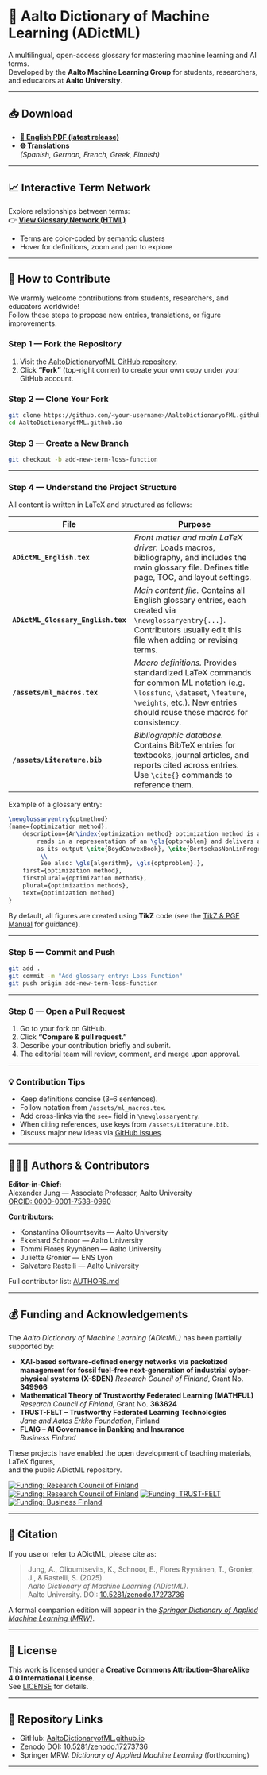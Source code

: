 # 📘 Aalto Dictionary of Machine Learning (ADictML)

A multilingual, open-access glossary for mastering machine learning and AI terms.  
Developed by the **Aalto Machine Learning Group** for students, researchers, and educators at **Aalto University**.

---

## 📥 Download

- **[📘 English PDF (latest release)](./ADictML_English.pdf)**
- **[🌐 Translations](https://github.com/AaltoDictionaryofML/AaltoDictionaryofML.github.io/tree/main/translations/)**  
  *(Spanish, German, French, Greek, Finnish)*

--- 

## 📈 Interactive Term Network

Explore relationships between terms:  
👉 [**View Glossary Network (HTML)**](./assets/glossary_network.html)

- Terms are color-coded by semantic clusters  
- Hover for definitions, zoom and pan to explore  

--- 

## 🧩 How to Contribute

We warmly welcome contributions from students, researchers, and educators worldwide!  
Follow these steps to propose new entries, translations, or figure improvements.

### **Step 1 — Fork the Repository**
1. Visit the [AaltoDictionaryofML GitHub repository](https://github.com/AaltoDictionaryofML/AaltoDictionaryofML.github.io).  
2. Click **“Fork”** (top-right corner) to create your own copy under your GitHub account.

### **Step 2 — Clone Your Fork**
```bash
git clone https://github.com/<your-username>/AaltoDictionaryofML.github.io.git
cd AaltoDictionaryofML.github.io
```

### **Step 3 — Create a New Branch**
```bash
git checkout -b add-new-term-loss-function
```

---

### **Step 4 — Understand the Project Structure**

All content is written in LaTeX and structured as follows:

| File | Purpose |
|------|----------|
| **`ADictML_English.tex`** | *Front matter and main LaTeX driver.* Loads macros, bibliography, and includes the main glossary file. Defines title page, TOC, and layout settings. |
| **`ADictML_Glossary_English.tex`** | *Main content file.* Contains all English glossary entries, each created via `\newglossaryentry{...}`. Contributors usually edit this file when adding or revising terms. |
| **`/assets/ml_macros.tex`** | *Macro definitions.* Provides standardized LaTeX commands for common ML notation (e.g. `\lossfunc`, `\dataset`, `\feature`, `\weights`, etc.). New entries should reuse these macros for consistency. |
| **`/assets/Literature.bib`** | *Bibliographic database.* Contains BibTeX entries for textbooks, journal articles, and reports cited across entries. Use `\cite{}` commands to reference them. |

Example of a glossary entry:
```latex
\newglossaryentry{optmethod}
{name={optimization method},
	description={An\index{optimization method} optimization method is an \gls{algorithm} that 
		reads in a representation of an \gls{optproblem} and delivers an (approximate) solution 
		as its output \cite{BoydConvexBook}, \cite{BertsekasNonLinProgr}, \cite{nesterov04}.
		 \\
		 See also: \gls{algorithm}, \gls{optproblem}.},
	first={optimization method},
	firstplural={optimization methods}, 
	plural={optimization methods}, 
	text={optimization method}
}
```

By default, all figures are created using **TikZ** code (see the [TikZ & PGF Manual](https://ctan.org/pkg/pgf?lang=en) for guidance).

---

### **Step 5 — Commit and Push**
```bash
git add .
git commit -m "Add glossary entry: Loss Function"
git push origin add-new-term-loss-function
```

---

### **Step 6 — Open a Pull Request**
1. Go to your fork on GitHub.  
2. Click **“Compare & pull request.”**  
3. Describe your contribution briefly and submit.  
4. The editorial team will review, comment, and merge upon approval.

---

### 💡 Contribution Tips

- Keep definitions concise (3–6 sentences).  
- Follow notation from `/assets/ml_macros.tex`.  
- Add cross-links via the `see=` field in `\newglossaryentry`.  
- When citing references, use keys from `/assets/Literature.bib`.  
- Discuss major new ideas via [GitHub Issues](https://github.com/AaltoDictionaryofML/AaltoDictionaryofML.github.io/issues).

---

## 🧑‍🤝‍🧑 Authors & Contributors

**Editor-in-Chief:**  
Alexander Jung — Associate Professor, Aalto University  
[ORCID: 0000-0001-7538-0990](https://orcid.org/0000-0001-7538-0990)

**Contributors:**
- Konstantina Olioumtsevits — Aalto University  
- Ekkehard Schnoor — Aalto University  
- Tommi Flores Ryynänen — Aalto University  
- Juliette Gronier — ENS Lyon  
- Salvatore Rastelli — Aalto University  

Full contributor list: [AUTHORS.md](./AUTHORS.md)

---

## 💰 Funding and Acknowledgements

The *Aalto Dictionary of Machine Learning (ADictML)* has been partially supported by:

- **XAI-based software-defined energy networks via packetized management for fossil fuel-free next-generation of industrial cyber-physical systems (X-SDEN)**
  *Research Council of Finland*, Grant No. **349966**
- **Mathematical Theory of Trustworthy Federated Learning (MATHFUL)**  
  *Research Council of Finland*, Grant No. **363624**
- **TRUST-FELT – Trustworthy Federated Learning Technologies**  
  *Jane and Aatos Erkko Foundation*, Finland  
- **FLAIG – AI Governance in Banking and Insurance**  
  *Business Finland*  

These projects have enabled the open development of teaching materials, LaTeX figures,  
and the public ADictML repository.  

[![Funding: Research Council of Finland](https://img.shields.io/badge/Funding-RCoF_349966-blue)](#)
[![Funding: Research Council of Finland](https://img.shields.io/badge/Funding-RCoF_363624-blue)](#)
[![Funding: TRUST-FELT](https://img.shields.io/badge/Funding-JAEF_TRUST--FELT-lightgrey)](#)
[![Funding: Business Finland](https://img.shields.io/badge/Funding-BF_FLAIG-orange)](#)

---

## 📌 Citation

If you use or refer to ADictML, please cite as:

> Jung, A., Olioumtsevits, K., Schnoor, E., Flores Ryynänen, T., Gronier, J., & Rastelli, S. (2025).  
> *Aalto Dictionary of Machine Learning (ADictML)*.  
> Aalto University. DOI: [10.5281/zenodo.17273736](https://doi.org/10.5281/zenodo.17273736)

A formal companion edition will appear in the [*Springer Dictionary of Applied Machine Learning (MRW)*](https://books.google.fi/books/about/Dictionary_of_Applied_Machine_Learning.html?id=JLGT0QEACAAJ&redir_esc=y).

---

## 🧾 License

This work is licensed under a **Creative Commons Attribution–ShareAlike 4.0 International License**.  
See [LICENSE](./LICENSE) for details.

---

## 🧭 Repository Links

- GitHub: [AaltoDictionaryofML.github.io](https://github.com/AaltoDictionaryofML/AaltoDictionaryofML.github.io)  
- Zenodo DOI: [10.5281/zenodo.17273736](https://doi.org/10.5281/zenodo.17273736)  
- Springer MRW: *Dictionary of Applied Machine Learning* (forthcoming)

---
